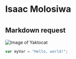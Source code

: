 # <h1>Isaac Molosiwa</h1>



# <h2>Markdown request</h2>

![Image of Yaktocat](https://octodex.github.com/images/yaktocat.png)

``` javascript
var myVar = "Hello, world!";
```
